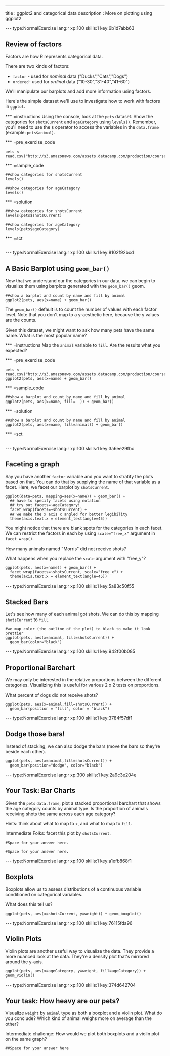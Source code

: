 ---
title       : ggplot2 and categorical data
description : More on plotting using ggplot2

--- type:NormalExercise lang:r xp:100 skills:1 key:6b1d7abb63
## Review of factors

Factors are how R represents categorical data.

There are two kinds of factors: 

+ `factor` - used for *nominal* data ("Ducks","Cats","Dogs")
+ `ordered`- used for *ordinal* data ("10-30","31-40","41-60")

We'll manipulate our barplots and add more information using factors.

Here's the simple dataset we'll use to investigate how to work with factors in `ggplot`.

*** =instructions
Using the console, look at the `pets` dataset. Show the categories for `shotsCurrent` and `ageCategory` using `levels()`. Remember, you'll need to use the `$` operator to access the variables in the `data.frame` (example: `pets$animal`).

*** =pre_exercise_code
```{r}
pets <- read.csv("http://s3.amazonaws.com/assets.datacamp.com/production/course_3864/datasets/pets.csv")
```

*** =sample_code
```{r}
##show categories for shotsCurrent
levels()

##show categories for ageCategory
levels()

```

*** =solution
```{r}
##show categories for shotsCurrent
levels(pets$shotsCurrent)

##show categories for ageCategory
levels(pets$ageCategory)
```
*** =sct
```{r}

```

--- type:NormalExercise lang:r xp:100 skills:1 key:8102f92bcd
## A Basic Barplot using `geom_bar()`

Now that we understand our the categories in our data, we can begin to visualize them using barplots generated with the `geom_bar()` geom.

```{r}
##show a barplot and count by name and fill by animal
ggplot2(pets, aes(x=name) + geom_bar()
```

The `geom_bar()` default is to count the number of values with each factor level. Note that you don't map to a y-aesthetic here, because the y values are the counts.

Given this dataset, we might want to ask how many pets have the same name. What is the most popular name?

*** =instructions
Map the `animal` variable to `fill`. Are the results what you expected?

*** =pre_exercise_code
```{r}
pets <- read.csv("http://s3.amazonaws.com/assets.datacamp.com/production/course_3864/datasets/pets.csv")
ggplot2(pets, aes(x=name) + geom_bar()
```

*** =sample_code
```{r}
##show a barplot and count by name and fill by animal
ggplot2(pets, aes(x=name, fill=  )) + geom_bar()
```

*** =solution
```{r}
##show a barplot and count by name and fill by animal
ggplot2(pets, aes(x=name, fill=animal)) + geom_bar()

```
*** =sct
```{r}

```

--- type:NormalExercise lang:r xp:100 skills:1 key:3a6ee29fbc
## Faceting a graph

Say you have another `factor` variable and you want to stratify the plots based on that. 
You can do that by supplying the name of that variable as a facet. Here, we facet our barplot by `shotsCurrent`.

```{r}
ggplot(data=pets, mapping=aes(x=name)) + geom_bar() + 
  ## have to specify facets using notation
  ## try out facets=~ageCategory!
  facet_wrap(facets=~shotsCurrent) + 
  ## we make the x axis x angled for better legibility
  theme(axis.text.x = element_text(angle=45))
```

You might notice that there are blank spots for the categories in each facet. We can restrict the factors in each by using `scale="free_x"` argument in `facet_wrap()`.

How many animals named "Morris" did not receive shots?

What happens when you replace the `scale` argument with "free_y"?

```{r}
ggplot(pets, aes(x=name)) + geom_bar() + 
  facet_wrap(facets=~shotsCurrent, scale="free_x") +
  theme(axis.text.x = element_text(angle=45))
```

--- type:NormalExercise lang:r xp:100 skills:1 key:5a83c50f55
## Stacked Bars

Let's see how many of each animal got shots. We can do this by mapping `shotsCurrent` to `fill`.

```{r}
#we map color (the outline of the plot) to black to make it look prettier
ggplot(pets, aes(x=animal, fill=shotsCurrent)) + 
  geom_bar(color="black")
```

--- type:NormalExercise lang:r xp:100 skills:1 key:942f00b085
## Proportional Barchart

We may only be interested in the relative proportions between the different categories. Visualizing this is useful for various 2 x 2 tests on proportions.

What percent of dogs did not receive shots?

```{r}
ggplot(pets, aes(x=animal,fill=shotsCurrent)) + 
  geom_bar(position = "fill", color = "black")
```

--- type:NormalExercise lang:r xp:100 skills:1 key:3784f57df1
## Dodge those bars!

Instead of stacking, we can also dodge the bars (move the bars so they're beside each other).

```{r}
ggplot(pets, aes(x=animal,fill=shotsCurrent)) + 
  geom_bar(position="dodge", color="black")
```

--- type:NormalExercise lang:r xp:300 skills:1 key:2a9c3e204e
## Your Task: Bar Charts

Given the `pets` `data.frame`, plot a stacked proportional barchart that shows the age category counts by animal type. Is the proportion of animals receiving shots the same across each age category?

Hints: think about what to map to `x`, and what to map to `fill`.

Intermediate Folks: facet this plot by `shotsCurrent`. 

```{r}
#Space for your answer here.

```

```{r}
#Space for your answer here.

```

--- type:NormalExercise lang:r xp:100 skills:1 key:a1efb868f1
## Boxplots

Boxplots allow us to assess distributions of a continuous variable conditioned on categorical variables.

What does this tell us? 

```{r}
ggplot(pets, aes(x=shotsCurrent, y=weight)) + geom_boxplot()
```

--- type:NormalExercise lang:r xp:100 skills:1 key:76115fda96
## Violin Plots

Violin plots are another useful way to visualize the data. They provide a more nuanced look at the data. They're a density plot that's mirrored around the y-axis.

```{r}
ggplot(pets, aes(x=ageCategory, y=weight, fill=ageCategory)) + geom_violin()
```

--- type:NormalExercise lang:r xp:100 skills:1 key:374d642704
## Your task: How heavy are our pets?

Visualize `weight` by `animal` type as both a boxplot and a violin plot. What do you conclude? Which kind of animal weighs more on average than the other?

Intermediate challenge: How would we plot both boxplots and a violin plot on the same graph?

```{r}
##Space for your answer here

```
